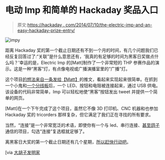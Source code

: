 # 电动 Imp 和简单的 Hackaday 奖品入口

> 原文:[https://hackaday . com/2014/07/10/the-electric-imp-and-an-easy-hackaday-prize-entry/](https://hackaday.com/2014/07/10/the-electric-imp-and-an-easy-hackaday-prize-entry/)

![impy](../Images/21bec02a98ea57750c463457475c1d3a.png)

距离 Hackaday 奖的第一个截止日期还有不到一个月的时间，有几个问题我们已经反复回答过了:“关联”是什么意思还有，‘我真的有足够的时间为黑客日奖做点什么吗？’幸运的是，Electric Imp 的[Matt]制作了一个非常短的 THP 参赛作品的演示。这是一种“黑客”灯，有点像电视或广播演播室里的“广播”灯。

这个项目[的想法来自一条发给【Matt】](https://twitter.com/Matsubue/statuses/486307382796902400)的推文，看起来实现起来很简单。在抓到一个小鬼和[一个分线板](https://www.sparkfun.com/products/11400)后，一个 LED、按钮和电阻被连接起来，通过 USB 供电。该设备的代码非常简单，Imp 可以轻松地使“黑客”按钮发出 tweet 并提供一个简单的网页。

[Matt]在一个下午完成了这个项目，虽然它不像 3D 打印机、CNC 机器和也参加 Hackaday 奖的 tricorders 那样复杂，但它满足了我们正在寻找的所有要求。

当然，“连接”是一个非常宽泛的术语，即使你有一个与 led、串行连接、[甚至鸽子](http://hackaday.io/project/1085-Pigeon-Post)通信的项目，勾选“连接”复选框就足够了。

离黑客日大奖的第一个截止日期还有几个星期，[所以赶快行动吧](http://hackaday.io/prize)。

[via [大胡子发明家](http://beardedinventor.com/2014/07/08/Hackaday-Prize/)